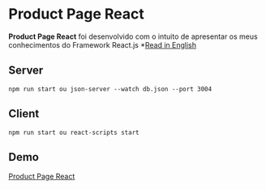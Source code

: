 # Product Page React

**Product Page React** foi desenvolvido com o intuito de apresentar os meus conhecimentos do Framework React.js *[Read in English](README.md)

## Server
```
npm run start ou json-server --watch db.json --port 3004
```

## Client
```
npm run start ou react-scripts start
```

## Demo
[Product Page React](https://product-page-react.netlify.app/)